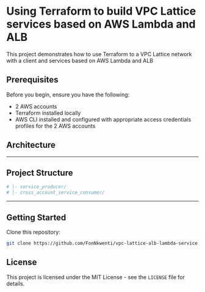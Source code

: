 # Using Terraform to build VPC Lattice services based on AWS Lambda and ALB
This project demonstrates how to use Terraform to a VPC Lattice network with a client and services based on AWS Lambda and ALB

## Prerequisites
Before you begin, ensure you have the following:

- 2 AWS accounts
- Terraform installed locally
- AWS CLI installed and configured with appropriate access credentials profiles for the 2 AWS accounts

## Architecture
<!-- ![Diagram](cross-account-privatelink-cross-account.webp) -->

---

## Project Structure
```bash
# |- service_producer/
# |- cross_account_service_consumer/
```
---
## Getting Started

Clone this repository:

   ```bash
   git clone https://github.com/FonNkwenti/vpc-lattice-alb-lambda-service.git
   ```





<!-- ## Step-by-step Turial -->


## License

This project is licensed under the MIT License - see the `LICENSE` file for details.

